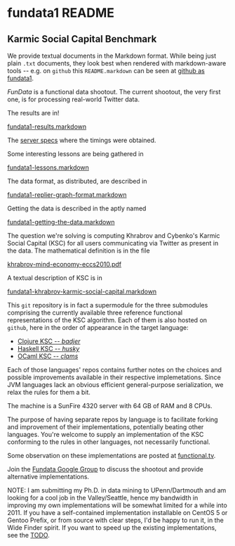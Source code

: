 fundata1 README
===============

Karmic Social Capital Benchmark
-------------------------------

We provide textual documents in the Markdown format.  While being just plain `.txt` documents, they look best when rendered with markdown-aware tools -- e.g. on `github` this `README.markdown` can be seen at [github as fundata1](http://github/alexy/fundata1). 

_FunData_ is a functional data shootout.  The current shootout, the very first one, is for processing real-world Twitter data.

The results are in!

[fundata1-results.markdown](http://github.com/alexy/fundata1/blob/master/fundata1-results.markdown)

The [server specs](fundata1-server.markdown) where the timings were obtained.

Some interesting lessons are being gathered in

[fundata1-lessons.markdown](http://github.com/alexy/fundata1/blob/master/fundata1-lessons.markdown)

The data format, as distributed, are described in 

[fundata1-replier-graph-format.markdown](http://github.com/alexy/fundata1/blob/master/fundata1-replier-graph-format.markdown)
	
Getting the data is described in the aptly named

[fundata1-getting-the-data.markdown](http://github.com/alexy/fundata1/blob/master/fundata1-getting-the-data.markdown)

The question we're solving is computing Khrabrov and Cybenko's Karmic Social Capital (KSC) for all users communicating via Twitter as present in the data.  The mathematical definition is in the file 

[khrabrov-mind-economy-eccs2010.pdf](http://github.com/alexy/fundata1/blob/master/khrabrov-mind-economy-eccs2010.pdf)
	
A textual description of KSC is in 

[fundata1-khrabrov-karmic-social-capital.markdown](fundata1-khrabrov-karmic-social-capital.markdown)	
	
This `git` repository is in fact a supermodule for the three submodules comprising the currently available three reference functional representations of the KSC algorithm.  Each of them is also hosted on `github`, here in the order of appearance in the target language:

* [Clojure KSC -- _badjer_](http://github.com/alexy/badjer)
* [Haskell KSC -- _husky_](http://github.com/alexy/husky)
* [OCaml KSC -- _clams_](http://github.com/alexy/clams)
	
Each of those languages' repos contains further notes on the choices and possible improvements available in their respective implemetations.  Since JVM languages lack an obvious efficient general-purpose serialization, we relax the rules for them a bit.
	
The machine is a SunFire 4320 server with 64 GB of RAM and 8 CPUs.
	
The purpose of having separate repos by language is to facilitate forking and improvement of their implementations, potentially beating other languages.  You're welcome to supply an implementation of the KSC conforming to the rules in other languages, not necessarily functional.  

Some observation on these implementations are posted at [functional.tv](http://functional.tv/).

Join the [Fundata Google Group](http://groups.google.com/group/fundata/) to discuss the shootout and provide alternative implementations.

NOTE: I am submitting my Ph.D. in data mining to UPenn/Dartmouth and am looking for a cool job in the Valley/Seattle, hence my bandwidth in improving my own implementations will be somewhat limited for a while into 2011.  If you have a self-contained implementation installable on CentOS 5 or Gentoo Prefix, or from source with clear steps, I'd be happy to run it, in the Wide Finder spirit.  If you want to speed up the existing implementations, see the [TODO](http://github.com/alexy/fundata1/blob/master/TODO.markdown).

	